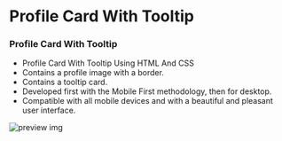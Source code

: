 # Profile Card With Tooltip
### Profile Card With Tooltip

- Profile Card With Tooltip Using HTML And CSS
- Contains a profile image with a border.
- Contains a tooltip card.
- Developed first with the Mobile First methodology, then for desktop.
- Compatible with all mobile devices and with a beautiful and pleasant user interface.


![preview img](/preview.png)
